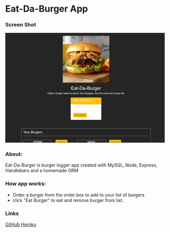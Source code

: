 # Eat-Da-Burger App

### Screen Shot
![App Image](/public/assets/images/app.png)

### About:
Eat-Da-Burger is burger logger app created with MySQL, Node, Express, Handlebars and a homemade ORM

### How app works:
* Order a burger from the order box to add to your list of burgers
* click "Eat Burger" to eat and remove  burger from list.

### Links
[GitHub](https://github.com/niccor83/burger)
[Heroku](https://fierce-everglades-78763.herokuapp.com/)





